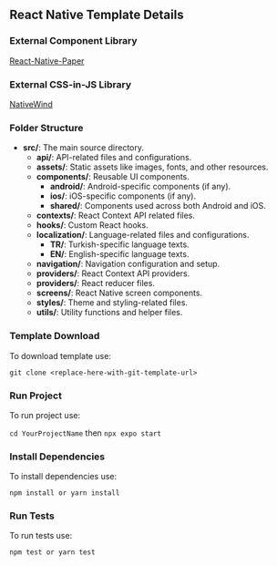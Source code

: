 ## React Native Template Details

### External Component Library

[React-Native-Paper](https://reactnativepaper.com/)

### External CSS-in-JS Library

[NativeWind](https://www.nativewind.dev/)

### Folder Structure

- **src/**: The main source directory.
  - **api/**: API-related files and configurations.
  - **assets/**: Static assets like images, fonts, and other resources.
  - **components/**: Reusable UI components.
    - **android/**: Android-specific components (if any).
    - **ios/**: iOS-specific components (if any).
    - **shared/**: Components used across both Android and iOS.
  - **contexts/**: React Context API related files.
  - **hooks/**: Custom React hooks.
  - **localization/**: Language-related files and configurations.
    - **TR/**: Turkish-specific language texts.
    - **EN/**: English-specific language texts.
  - **navigation/**: Navigation configuration and setup.
  - **providers/**: React Context API providers.
  - **providers/**: React reducer files.
  - **screens/**: React Native screen components.
  - **styles/**: Theme and styling-related files.
  - **utils/**: Utility functions and helper files.

### Template Download

To download template use:

`git clone <replace-here-with-git-template-url>`

### Run Project

To run project use:

`cd YourProjectName` then `npx expo start`

### Install Dependencies

To install dependencies use:

`npm install or yarn install`

### Run Tests

To run tests use:

`npm test or yarn test`
